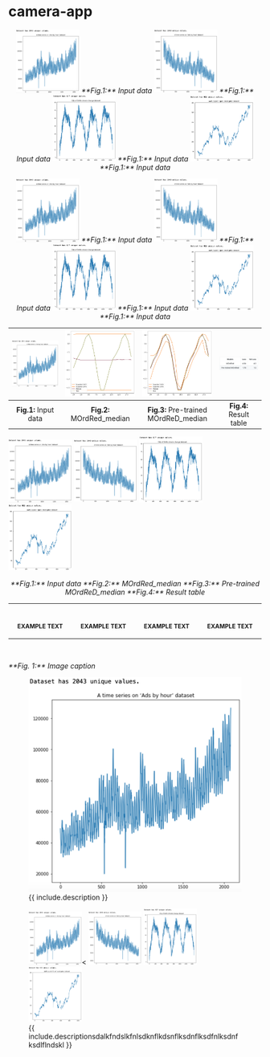 # camera-app


<p align="middle">
 <img src="etc/input2.png" alt="text" title="특정 User 예제" width="25%" height="auto" ></img>
 <em>**Fig.1:** Input data</em>
 <img src="etc/input3.png" alt="text" title="특정 User 예제" width="25%" height="auto" ></img>
 <em>**Fig.1:** Input data</em>
 <img src="etc/input4.png" alt="text" title="특정 User 예제" width="25%" height="auto" ></img>
 <em>**Fig.1:** Input data</em>
 <img src="etc/input5.png" alt="text" title="특정 User 예제" width="25%" height="auto" ></img>
 <em>**Fig.1:** Input data</em>
</p>



<p align="middle">
 <img src="etc/input2.png" alt="text" title="특정 User 예제" width="25%" height="auto" ></img>
 <em>**Fig.1:** Input data</em>
 <img src="etc/input3.png" alt="text" title="특정 User 예제" width="25%" height="auto" ></img>
 <em>**Fig.1:** Input data</em>
 <img src="etc/input4.png" alt="text" title="특정 User 예제" width="25%" height="auto" ></img>
 <em>**Fig.1:** Input data</em>
 <img src="etc/input5.png" alt="text" title="특정 User 예제" width="25%" height="auto" ></img>
 <em>**Fig.1:** Input data</em>
</p>



| <img src="etc/input2.png" alt="text" title="특정 User 예제" width="100%" height="auto" ></img> | <img src="etc/co2_base.png" alt="text" title="특정 User 예제" width="100%" height="auto" ></img>  | <img src="etc/co2_pre.png" alt="text" title="특정 User 예제" width="100%" height="auto" ></img>  | <img src="etc/result1.png" alt="text" title="특정 User 예제" width="100%" height="auto" ></img>  | 
|:--:| :--:| :--:| :--:| 
| **Fig.1:** Input data | **Fig.2:** MOrdRed_median | **Fig.3:** Pre-trained MOrdReD_median | **Fig.4:** Result table |


<p>
 <img src="etc/input2.png" title="특정 User 예제" width="25%" height="auto" ></img>
 <img src="etc/input3.png" title="특정 User 예제" width="25%" height="auto" ></img>
 <img src="etc/input4.png" title="특정 User 예제" width="25%" height="auto" ></img>
 <img src="etc/input5.png" title="특정 User 예제" width="25%" height="auto" ></img>
</p>
<p align="middle">
    <em>**Fig.1:** Input data</em>
    <em>**Fig.2:** MOrdRed_median</em>
    <em>**Fig.3:** Pre-trained MOrdReD_median</em>
    <em>**Fig.4:** Result table</em>
</p>





<table>
<tr>
<th align="center">
<img width="222" height="0.5">
<p> 
<small>
EXAMPLE TEXT
</small>
</p>
</th>
<th align="center">
<img width="222" height="auto">
<p> 
<small>
EXAMPLE TEXT
</small>
</p>
</th>
<th align="center">
<img width="222" height="auto">
<p> 
<small>
EXAMPLE TEXT
</small>
</p>
</th>
<th align="center">
<img width="222" height="auto">
<p> 
<small>
EXAMPLE TEXT
</small>
</p>
</th>
</tr>
</table>

<p>
    <img src="https://upload.wikimedia.org/wikipedia/commons/b/be/Sharingan_triple.svg" alt>
</p>
<p>
    <em>**Fig. 1:** Image caption</em>
</p>


<figure class="image">
  <img src="etc/input2.png" alt="{{ include.description }}">
  <figcaption>{{ include.description }}</figcaption>
</figure>


<figure class="image">
 <img src="etc/input2.png" title="특정 User 예제" width="25%" height="auto" ><</img>
 <img src="etc/input3.png" title="특정 User 예제" width="25%" height="auto" ></img>
 <img src="etc/input4.png" title="특정 User 예제" width="25%" height="auto" ></img>
 <img src="etc/input5.png" title="특정 User 예제" width="25%" height="auto" ></img>
 <figcaption>{{ include.descriptionsdalkfndslkfnlsdknflkdsnflksdnflksdfnlksdnfksdlflndskl }}</figcaption>
</figure>
